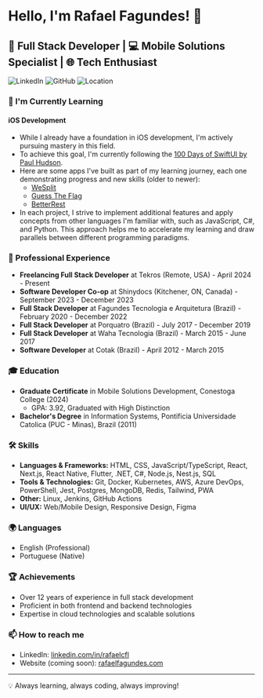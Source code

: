 # Hello, I'm Rafael Fagundes! 👋

## 🚀 Full Stack Developer | 💻 Mobile Solutions Specialist | 🌐 Tech Enthusiast

![LinkedIn](https://img.shields.io/badge/LinkedIn-rafaelcfl-blue?style=flat-square&logo=linkedin)
![GitHub](https://img.shields.io/badge/GitHub-rafaelfagundes-181717?style=flat-square&logo=github)
![Location](https://img.shields.io/badge/Location-Kitchener,%20ON,%20Canada-green?style=flat-square)

### 🌱 I'm Currently Learning
#### iOS Development
- While I already have a foundation in iOS development, I'm actively pursuing mastery in this field.
- To achieve this goal, I'm currently following the [100 Days of SwiftUI by Paul Hudson](https://www.hackingwithswift.com/100/swiftui).
- Here are some apps I've built as part of my learning journey, each one demonstrating progress and new skills (older to newer):
  - [WeSplit](https://github.com/rafaelfagundes/WeSplit)
  - [Guess The Flag](https://github.com/rafaelfagundes/GuessTheFlag)
  - [BetterRest](https://github.com/rafaelfagundes/BetterRest)
- In each project, I strive to implement additional features and apply concepts from other languages I'm familiar with, such as JavaScript, C#, and Python. This approach helps me to accelerate my learning and draw parallels between different programming paradigms.

### 💼 Professional Experience
- **Freelancing Full Stack Developer** at Tekros (Remote, USA) - April 2024 - Present
- **Software Developer Co-op** at Shinydocs (Kitchener, ON, Canada) - September 2023 - December 2023
- **Full Stack Developer** at Fagundes Tecnologia e Arquitetura (Brazil) - February 2020 - December 2022
- **Full Stack Developer** at Porquatro (Brazil) - July 2017 - December 2019
- **Full Stack Developer** at Waha Tecnologia (Brazil) - March 2015 - June 2017
- **Software Developer** at Cotak (Brazil) - April 2012 - March 2015

### 🎓 Education
- **Graduate Certificate** in Mobile Solutions Development, Conestoga College (2024)
  - GPA: 3.92, Graduated with High Distinction
- **Bachelor's Degree** in Information Systems, Pontificia Universidade Catolica (PUC - Minas), Brazil (2011)

### 🛠 Skills
- **Languages & Frameworks:** HTML, CSS, JavaScript/TypeScript, React, Next.js, React Native, Flutter, .NET, C#, Node.js, Nest.js, SQL
- **Tools & Technologies:** Git, Docker, Kubernetes, AWS, Azure DevOps, PowerShell, Jest, Postgres, MongoDB, Redis, Tailwind, PWA
- **Other:** Linux, Jenkins, GitHub Actions
- **UI/UX:** Web/Mobile Design, Responsive Design, Figma

### 🌍 Languages
- English (Professional)
- Portuguese (Native)

### 🏆 Achievements
- Over 12 years of experience in full stack development
- Proficient in both frontend and backend technologies
- Expertise in cloud technologies and scalable solutions

### 📫 How to reach me
- LinkedIn: [linkedin.com/in/rafaelcfl](https://linkedin.com/in/rafaelcfl)
- Website (coming soon): [rafaelfagundes.com](https://rafaelfagundes.com)

---

💡 Always learning, always coding, always improving!
<!--
**rafaelfagundes/rafaelfagundes** is a ✨ _special_ ✨ repository because its `README.md` (this file) appears on your GitHub profile.

Here are some ideas to get you started:

- 🔭 I’m currently working on ...
- 🌱 I’m currently learning ...
- 👯 I’m looking to collaborate on ...
- 🤔 I’m looking for help with ...
- 💬 Ask me about ...
- 📫 How to reach me: ...
- 😄 Pronouns: ...
- ⚡ Fun fact: ...
-->
